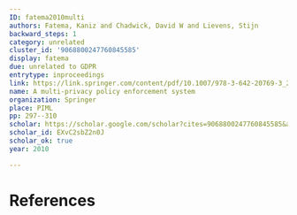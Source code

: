 ```yaml
---
ID: fatema2010multi
authors: Fatema, Kaniz and Chadwick, David W and Lievens, Stijn
backward_steps: 1
category: unrelated
cluster_id: '9068800247760845585'
display: fatema
due: unrelated to GDPR
entrytype: inproceedings
link: https://link.springer.com/content/pdf/10.1007/978-3-642-20769-3_24.pdf
name: A multi-privacy policy enforcement system
organization: Springer
place: PIML
pp: 297--310
scholar: https://scholar.google.com/scholar?cites=9068800247760845585&as_sdt=2005&sciodt=0,5&hl=en
scholar_id: EXvC2sbZ2n0J
scholar_ok: true
year: 2010

---
```


# References

